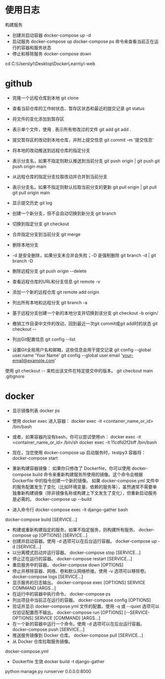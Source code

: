 # 使用日志
构建服务
 * 创建并启动容器
    docker-compose up -d
 * 启动服务
    docker-compose up
    docker-compose ps 命令来查看当前正在运行的容器和服务状态
 * 停止和移除服务
    docker-compose down
    
 cd C:\Users\yl\Desktop\DockerLearn\yl-web

# github
* 克隆一个远程仓库到本地
git clone <repository-url>
* 查看当前仓库的工作树状态、暂存区状态和最近的提交记录
git status
* 将文件的变化添加到暂存区
* <file> 表示单个文件，使用 . 表示所有修改过的文件
git add <file>
git add .
* 提交暂存区的改动到本地仓库，并附上提交信息
git commit -m '提交信息'
* 将本地的改动推送到远程仓库的指定分支
* <branch-name> 表示分支名，如果不指定则默认推送到当前分支
git push origin <branch-name> | git push
git push origin main

* 从远程仓库的指定分支拉取改动并合并到当前分支
* <branch-name> 表示分支名，如果不指定则默认拉取当前分支的更新
git pull origin <branch-name> | git pull
git pull origin main

* 显示提交历史
git log
* 创建一个新分支，但不会自动切换到新分支
git branch <branch-name>
* 切换到指定分支
git checkout <branch-name>
* 合并指定分支到当前分支
git merge <source-branch>
* 删除本地分支
* -d 是安全删除，如果分支未合并会失败；-D 是强制删除
git branch -d <branch-name> | git branch -D <branch-name>
* 删除远程分支
git push origin --delete <branch-name>
* 查看远程仓库的URL和分支信息
git remote -v
* 添加一个新的远程仓库
git remote add origin <repository-url>
* 列出所有本地和远程分支
git branch -a
* 基于远程分支创建一个新的本地分支并切换到该分支
git checkout -b <branch-name> origin/<branch-name>
* 撤销工作目录中文件的改动，回到最近一次git commit或git add时的状态
git checkout -- <file>
* 列出Git配置信息
git config --list
* 设置Git全局用户名和邮箱，这些信息会用于提交记录
git config --global user.name 'Your Name'
git config --global user.email 'your-email@example.com'

使用 git checkout <commit-hash> -- <file> 来检出该文件在特定提交中的版本。
git checkout main .gitignore 





# docker
* 显示镜像列表
docker ps 

* 使用 docker exec 进入容器：
docker exec -it <container_name_or_id> /bin/bash
* 或者，如果容器内没有bash，你可以尝试使用sh：
docker exec -it <container_name_or_id> /bin/sh
docker exec -it 11cdfd2f2bff /bin/bash

* 现在，当您使用 docker-compose up 启动服务时，testpy3 容器将：
docker-compose start

* 重新构建容器镜像：
如果你只修改了 Dockerfile，你可以使用 docker-compose build 命令来重新构建服务所使用的镜像。这个命令会根据 Dockerfile 中的指令创建一个新的镜像。
如果 docker-compose.yml 文件中的服务配置发生了变化（比如环境变量、依赖的服务等），虽然通常不需要单独重新构建镜像（除非镜像名称或构建上下文发生了变化），但重新启动服务是必需的。
docker-compose up --build

* 进入命令行 
docker-compose exec -it django-gather bash

docker-compose build [SERVICE...]
* 构建或重新构建指定的服务。如果不指定服务，则构建所有服务。
docker-compose up [OPTIONS] [SERVICE...]
* 创建并启动容器。使用 -d 选项可以在后台运行容器。
docker-compose up -d [SERVICE...]
* 以分离模式启动并运行容器。
docker-compose stop [SERVICE...]
* 停止正在运行的容器。
docker-compose restart [SERVICE...]
* 重启服务中的容器。
docker-compose down [OPTIONS]
* 停止并移除容器、网络、卷和默认网络桥接。使用 -v 选项可以移除卷。
docker-compose logs [SERVICE...]
* 显示服务的日志输出。
docker-compose exec [OPTIONS] SERVICE COMMAND [ARGS...]
* 在运行中的容器中执行命令。
docker-compose ps
* 列出项目中当前正在运行的容器。
docker-compose config [OPTIONS]
* 验证并显示 docker-compose.yml 文件的配置。使用 -q 或 --quiet 选项可以仅验证配置而不输出。
docker-compose run [OPTIONS] [--SERVICE-OPTIONS] SERVICE [COMMAND] [ARGS...]
* 在一个新的容器中运行一个命令。使用 -d 选项可以在后台运行容器。
docker-compose push [SERVICE...]
* 推送服务镜像到 Docker 仓库。
docker-compose pull [SERVICE...]
* 从 Docker 仓库拉取服务镜像。

docker-compose.yml  
* Dockerfile 生效
docker build -t django-gather

python manage.py runserver 0.0.0.0:8000 


